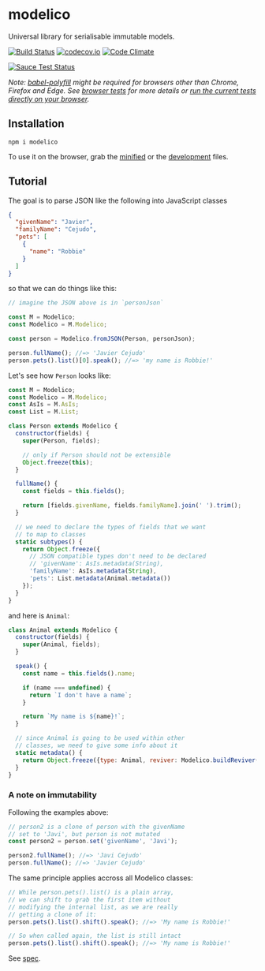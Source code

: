 # modelico

Universal library for serialisable immutable models.

[![Build Status](https://travis-ci.org/javiercejudo/modelico.svg?branch=master)](https://travis-ci.org/javiercejudo/modelico)
[![codecov.io](https://codecov.io/github/javiercejudo/modelico/coverage.svg?branch=master)](https://codecov.io/github/javiercejudo/modelico?branch=master)
[![Code Climate](https://codeclimate.com/github/javiercejudo/modelico/badges/gpa.svg)](https://codeclimate.com/github/javiercejudo/modelico)

[![Sauce Test Status](https://saucelabs.com/browser-matrix/modelico.svg)](https://saucelabs.com/u/modelico)

*Note: [babel-polyfill](https://babeljs.io/docs/usage/polyfill/) might be required
for browsers other than Chrome, Firefox and Edge. See [browser tests](test/browser)
for more details or [run the current tests directly on your browser](https://rawgit.com/javiercejudo/modelico/master/test/browser/index.html).*

## Installation

    npm i modelico

To use it on the browser, grab the [minified](dist/modelico.min.js) or the
[development](dist/modelico.js) files.

## Tutorial

The goal is to parse JSON like the following into JavaScript classes

```JSON
{
  "givenName": "Javier",
  "familyName": "Cejudo",
  "pets": [
    {
      "name": "Robbie"
    }
  ]
}
```

so that we can do things like this:

```js
// imagine the JSON above is in `personJson`

const M = Modelico;
const Modelico = M.Modelico;

const person = Modelico.fromJSON(Person, personJson);

person.fullName(); //=> 'Javier Cejudo'
person.pets().list()[0].speak(); //=> 'my name is Robbie!'
```

Let's see how `Person` looks like:

```js
const M = Modelico;
const Modelico = M.Modelico;
const AsIs = M.AsIs;
const List = M.List;

class Person extends Modelico {
  constructor(fields) {
    super(Person, fields);

    // only if Person should not be extensible
    Object.freeze(this);
  }

  fullName() {
    const fields = this.fields();

    return [fields.givenName, fields.familyName].join(' ').trim();
  }

  // we need to declare the types of fields that we want
  // to map to classes
  static subtypes() {
    return Object.freeze({
      // JSON compatible types don't need to be declared
      // 'givenName': AsIs.metadata(String),
      'familyName': AsIs.metadata(String),
      'pets': List.metadata(Animal.metadata())
    });
  }
}
```

and here is `Animal`:

```js
class Animal extends Modelico {
  constructor(fields) {
    super(Animal, fields);
  }

  speak() {
    const name = this.fields().name;

    if (name === undefined) {
      return `I don't have a name`;
    }

    return `My name is ${name}!`;
  }

  // since Animal is going to be used within other
  // classes, we need to give some info about it
  static metadata() {
    return Object.freeze({type: Animal, reviver: Modelico.buildReviver(Animal)});
  }
}
```

### A note on immutability

Following the examples above:

```js
// person2 is a clone of person with the givenName
// set to 'Javi', but person is not mutated
const person2 = person.set('givenName', 'Javi');

person2.fullName(); //=> 'Javi Cejudo'
person.fullName(); //=> 'Javier Cejudo'
```

The same principle applies accross all Modelico classes:

```js
// While person.pets().list() is a plain array,
// we can shift to grab the first item without
// modifying the internal list, as we are really
// getting a clone of it:
person.pets().list().shift().speak(); //=> 'My name is Robbie!'

// So when called again, the list is still intact
person.pets().list().shift().speak(); //=> 'My name is Robbie!'
```

See [spec](test).
